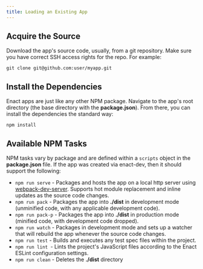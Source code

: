 ```yaml
---
title: Loading an Existing App
---
```

## Acquire the Source

Download the app's source code, usually, from a git repository. Make sure you have correct SSH access rights for the repo.  For example:

```
git clone git@github.com:user/myapp.git
```

## Install the Dependencies

Enact apps are just like any other NPM package. Navigate to the app's root directory (the base directory with the **package.json**). From there, you can install the dependencies the standard way:

```
npm install
```

## Available NPM Tasks
NPM tasks vary by package and are defined within a `scripts` object in the **package.json** file. If the app was created via enact-dev, then it should support the following:

* `npm run serve` - Packages and hosts the app on a local http server using [webpack-dev-server](https://webpack.github.io/docs/webpack-dev-server.html). Supports hot module replacement and inline updates as the source code changes.
* `npm run pack` - Packages the app into **./dist** in development mode (unminified code, with any applicable development code).
* `npm run pack-p` - Packages the app into **./dist** in production mode (minified code, with development code dropped).
* `npm run watch` - Packages in development mode and sets up a watcher that will rebuild the app whenever the source code changes.
* `npm run test` - Builds and executes any test spec files within the project.
* `npm run lint `- Lints the project's JavaScript files according to the Enact ESLint configuration settings.
* `npm run clean` - Deletes the **./dist** directory
